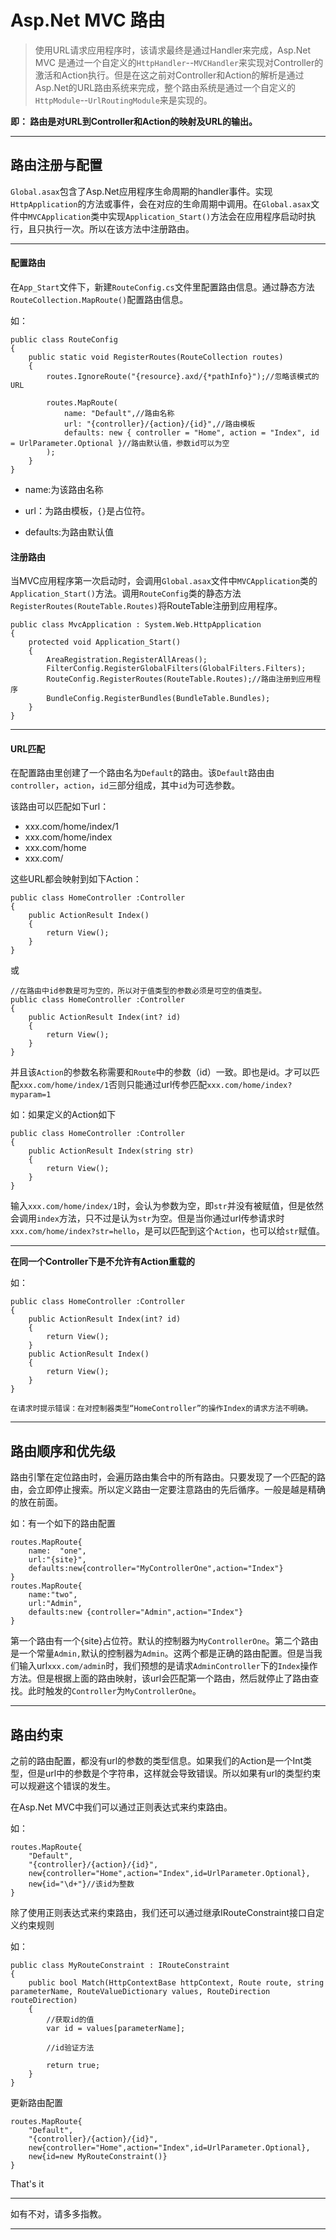 # Asp.Net MVC 路由

>使用URL请求应用程序时，该请求最终是通过Handler来完成，Asp.Net MVC 是通过一个自定义的`HttpHandler`--`MVCHandler`来实现对Controller的激活和Action执行。但是在这之前对Controller和Action的解析是通过Asp.Net的URL路由系统来完成，整个路由系统是通过一个自定义的`HttpModule`--`UrlRoutingModule`来是实现的。

**即： 路由是对URL到Controller和Action的映射及URL的输出。**

---

## 路由注册与配置

`Global.asax`包含了Asp.Net应用程序生命周期的handler事件。实现`HttpApplication`的方法或事件，会在对应的生命周期中调用。在`Global.asax`文件中`MVCApplication`类中实现`Application_Start()`方法会在应用程序启动时执行，且只执行一次。所以在该方法中注册路由。

---

#### 配置路由

在`App_Start`文件下，新建`RouteConfig.cs`文件里配置路由信息。通过静态方法`RouteCollection.MapRoute()`配置路由信息。

如：

```CSharp
public class RouteConfig
{
    public static void RegisterRoutes(RouteCollection routes)
    {
        routes.IgnoreRoute("{resource}.axd/{*pathInfo}");//忽略该模式的URL

        routes.MapRoute(
            name: "Default",//路由名称
            url: "{controller}/{action}/{id}",//路由模板
            defaults: new { controller = "Home", action = "Index", id = UrlParameter.Optional }//路由默认值，参数id可以为空
        );
    }
}
```


* name:为该路由名称

* url：为路由模板，`{}`是占位符。

* defaults:为路由默认值


#### 注册路由

当MVC应用程序第一次启动时，会调用`Global.asax`文件中`MVCApplication`类的`Application_Start()`方法。调用`RouteConfig`类的静态方法`RegisterRoutes(RouteTable.Routes)`将RouteTable注册到应用程序。

```CSharp
public class MvcApplication : System.Web.HttpApplication
{
    protected void Application_Start()
    {
        AreaRegistration.RegisterAllAreas();
        FilterConfig.RegisterGlobalFilters(GlobalFilters.Filters);
        RouteConfig.RegisterRoutes(RouteTable.Routes);//路由注册到应用程序
        BundleConfig.RegisterBundles(BundleTable.Bundles);
    }
}

```

---


#### URL匹配

在配置路由里创建了一个路由名为`Default`的路由。该`Default`路由由`controller`，`action`，`id`三部分组成，其中`id`为可选参数。

该路由可以匹配如下url：

* xxx.com/home/index/1
* xxx.com/home/index
* xxx.com/home
* xxx.com/

这些URL都会映射到如下Action：

```CSharp
public class HomeController :Controller
{
    public ActionResult Index()
    {
        return View();
    }
}
```

或

```CSharp
//在路由中id参数是可为空的，所以对于值类型的参数必须是可空的值类型。
public class HomeController :Controller
{
    public ActionResult Index(int? id)
    {
        return View();
    }
}
```

并且该`Action`的参数名称需要和`Route`中的参数（id）一致。即也是id。才可以匹配`xxx.com/home/index/1`否则只能通过url传参匹配`xxx.com/home/index?myparam=1`

如：如果定义的Action如下

```CSharp
public class HomeController :Controller
{
    public ActionResult Index(string str)
    {
        return View();
    }
}
```

输入`xxx.com/home/index/1`时，会认为参数为空，即`str`并没有被赋值，但是依然会调用`index`方法，只不过是认为`str`为空。但是当你通过url传参请求时`xxx.com/home/index?str=hello`，是可以匹配到这个`Action`，也可以给`str`赋值。

---

**在同一个Controller下是不允许有Action重载的**

如：
```CSharp
public class HomeController :Controller
{
    public ActionResult Index(int? id)
    {
        return View();
    }
    public ActionResult Index()
    {
        return View();
    }
}
```

`在请求时提示错误：在对控制器类型“HomeController”的操作Index的请求方法不明确。`

---

## 路由顺序和优先级

路由引擎在定位路由时，会遍历路由集合中的所有路由。只要发现了一个匹配的路由，会立即停止搜索。所以定义路由一定要注意路由的先后循序。一般是越是精确的放在前面。

如：有一个如下的路由配置
```CSharp
routes.MapRoute{
    name:  "one",
    url:"{site}",
    defaults:new{controller="MyControllerOne",action="Index"}
}
routes.MapRoute{
    name:"two",
    url:"Admin",
    defaults:new {controller="Admin",action="Index"}
}
```
第一个路由有一个{site}占位符。默认的控制器为`MyControllerOne`。第二个路由是一个常量`Admin,`默认的控制器为`Admin`。这两个都是正确的路由配置。但是当我们输入url`xxx.com/admin`时，我们预想的是请求`AdminController`下的`Index`操作方法。但是根据上面的路由映射，该url会匹配第一个路由，然后就停止了路由查找。此时触发的`Controller`为`MyControllerOne`。

---

## 路由约束

之前的路由配置，都没有url的参数的类型信息。如果我们的Action是一个Int类型，但是url中的参数是个字符串，这样就会导致错误。所以如果有url的类型约束可以规避这个错误的发生。

在Asp.Net MVC中我们可以通过正则表达式来约束路由。

如：

```CSharp
routes.MapRoute{
    "Default",
    "{controller}/{action}/{id}",
    new{controller="Home",action="Index",id=UrlParameter.Optional},
    new{id="\d+"}//该id为整数
}
```

除了使用正则表达式来约束路由，我们还可以通过继承IRouteConstraint接口自定义约束规则

如：
```CSharp
public class MyRouteConstraint : IRouteConstraint
{
    public bool Match(HttpContextBase httpContext, Route route, string parameterName, RouteValueDictionary values, RouteDirection routeDirection)
    {
        //获取id的值
        var id = values[parameterName];

        //id验证方法

        return true;
    }
}
```

更新路由配置

```CSharp
routes.MapRoute{
    "Default",
    "{controller}/{action}/{id}",
    new{controller="Home",action="Index",id=UrlParameter.Optional},
    new{id=new MyRouteConstraint()}
}
```

That's it

---


如有不对，请多多指教。

---

